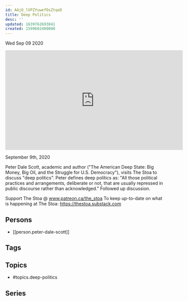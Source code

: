 ```yaml
---
id: AAjO_lVPZYuwefOsZtqeD
title: Deep Politics
desc: ''
updated: 1639762693841
created: 1599602400000
---
```





Wed Sep 09 2020

<iframe width="560" height="315" src="https://www.youtube.com/embed/wlBqjswOgRs" title="Deep Politics w/ Peter Dale Scott" frameborder="0" allow="accelerometer; autoplay; clipboard-write; encrypted-media; gyroscope; picture-in-picture" allowfullscreen ></iframe>

September 9th, 2020

Peter Dale Scott, academic and author ("The American Deep State: Big Money, Big Oil, and the Struggle for U.S. Democracy"), visits The Stoa to discuss "deep politics". Peter defines deep politics as: "All those political practices and arrangements, deliberate or not, that are usually repressed in public discourse rather than acknowledged." Followed up discussion.

Support The Stoa @ www.patreon.ca/the_stoa
To keep up-to-date on what is happening at The Stoa: https://thestoa.substack.com

## Persons

- [[person.peter-dale-scott]]

## Tags



## Topics

- #topics.deep-politics

## Series



